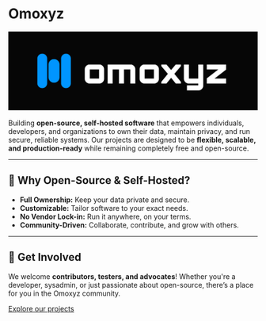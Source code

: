 # Omoxyz

![](./assets/logo.svg)

Building **open-source, self-hosted software** that empowers individuals, developers, and organizations to own their data, maintain privacy, and run secure, reliable systems. Our projects are designed to be **flexible, scalable, and production-ready** while remaining completely free and open-source.

---

## 📂 Why Open-Source & Self-Hosted?

- **Full Ownership:** Keep your data private and secure.  
- **Customizable:** Tailor software to your exact needs.  
- **No Vendor Lock-in:** Run it anywhere, on your terms.  
- **Community-Driven:** Collaborate, contribute, and grow with others.  

---

## 🤝 Get Involved

We welcome **contributors, testers, and advocates**! Whether you're a developer, sysadmin, or just passionate about open-source, there’s a place for you in the Omoxyz community.  

[Explore our projects](https://github.com/omoxyz)

